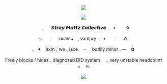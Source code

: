 <p align="center">
  <img width="" height="" src="https://64.media.tumblr.com/5aed73e4677f8440508b3994e24d6401/121f77e008a72d92-f8/s400x600/09998ebbeea4fe7a53d482df002e6e2489aeb6a4.pnj">
</p>
<p align="center">
  <img width="" height="" src="https://64.media.tumblr.com/3e3c242ec5f6ac1b86c19d90da8586c8/121f77e008a72d92-e5/s1280x1920/ed845e11e76346e9192b382da9fb581788c8e08a.pnj">
</p>
<p align="center">
  ⠀﹒⠀⠀𝙎𝙩𝙧𝙖𝙮 𝙈𝙪𝙩𝙩𝙯 𝘾𝙤𝙡𝙡𝙚𝙘𝙩𝙞𝙫𝙚 . ⠀⭑⠀⠀⠀☆
</p>
<p align="center">
⤷⠀⠀﹒⠀⠀osamu⠀ , vampry . ⠀⭑⠀⠀﹒⠀⠀☆
</p>
<p align="center">
◟⠀✦⠀ hxm ◟ we ◟ lace 　┈ ⠀ bodily minor . —⠀ ✿
<p align="center">  
 Freely blocks / hides ◟ diagnosed DID system ㅤ ◟ very unstable headcount ⑅ ㅤ୨ৎ
</p>
<p align="center">
  <img width="" height="" src="https://64.media.tumblr.com/5478f16b0a05a0b9c4de918f1569b6eb/121f77e008a72d92-91/s400x600/17dd5cd1bd6b1a9cc2e688950aa08f85bd48428a.pnj">
</p>
